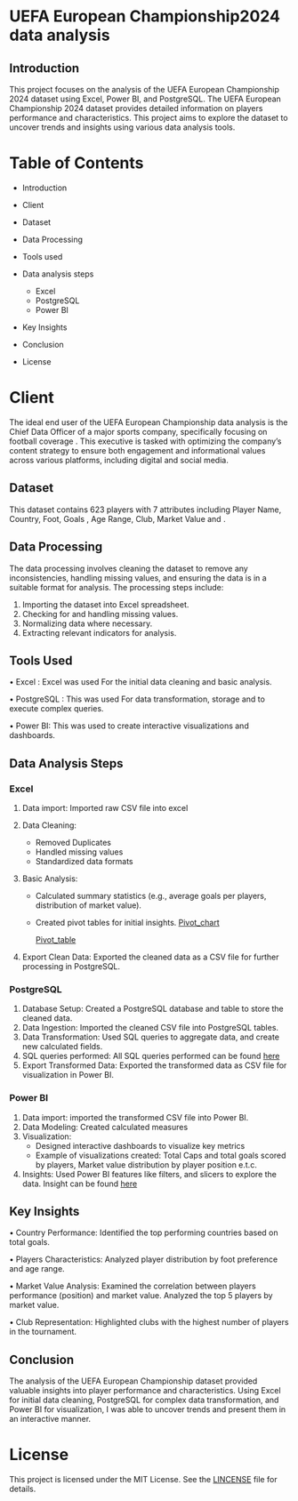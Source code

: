 # UEFA European Championship2024 data analysis 

## Introduction

This project focuses on the analysis of the UEFA European Championship 2024  dataset using Excel, Power BI, and PostgreSQL. The UEFA European Championship 2024  dataset provides detailed information on players performance and characteristics. This project aims to explore the dataset to uncover trends and insights using various data analysis tools.

# Table of Contents

-	Introduction

-	Client

-	Dataset
  
- Data Processing
  
-	Tools used

-	Data analysis steps
     - Excel
     - PostgreSQL
     - Power BI
     
-	Key Insights

-	Conclusion

-	License

# Client

The ideal end user of the UEFA European Championship data analysis is the Chief Data Officer of a major sports company, specifically focusing on football coverage . This executive is tasked with optimizing the company’s content strategy to ensure both engagement and informational values across various platforms, including digital and social media.

## Dataset
This dataset contains 623 players with 7 attributes including 
Player Name, Country, Foot, Goals , Age Range, Club, Market Value and .

## Data Processing

The data processing involves cleaning the dataset to remove any inconsistencies, handling missing values, and ensuring the data is in a suitable format for analysis. The processing steps include:

1. Importing the dataset into Excel spreadsheet.
2. Checking for and handling missing values.
3. Normalizing data where necessary.
4. Extracting relevant indicators for analysis.

 ## Tools Used
 
•	Excel : Excel was used For the initial data cleaning and basic analysis.

•	PostgreSQL : This was used For data transformation, storage and to execute complex queries.

•	Power BI: This was used to create interactive visualizations and dashboards.

## Data Analysis Steps

### Excel	

1. Data import: Imported raw CSV file into excel  
2. Data Cleaning:
    - Removed Duplicates
    - Handled missing values
    - Standardized data formats
   
3. Basic Analysis:
      -	Calculated summary statistics (e.g., average goals per players, distribution of market value).
      -	Created pivot tables for initial insights. [Pivot_chart](https://github.com/Ememjay/READ.ME/blob/main/excel_pivot%20chart.PNG) 

       	 [Pivot_table](https://github.com/Ememjay/READ.ME/blob/main/excel_pivot_table.PNG)
   
4. Export Clean Data: Exported the cleaned data as a CSV file for further processing in PostgreSQL.
   
### PostgreSQL

1. Database Setup: Created a PostgreSQL database and table to store the cleaned data.
2. Data Ingestion: Imported the cleaned CSV file into PostgreSQL tables.
3. Data Transformation: Used SQL queries to aggregate data, and create new calculated fields.
4. SQL queries performed: All SQL queries performed can be found [here](https://github.com/Ememjay/READ.ME/blob/main/SQL_Script)
5. Export Transformed Data: Exported the transformed data as CSV file for visualization in Power BI.
   
### Power BI

1. Data import: imported the transformed CSV file into Power BI.
2. Data Modeling: Created calculated measures
3. Visualization:
    - Designed interactive dashboards to visualize key metrics
    - Example of visualizations created: Total Caps and  total goals scored by players, Market value distribution by player position e.t.c.
4. Insights: Used Power BI features like filters, and slicers to explore the data. Insight can be found [here](https://github.com/Ememjay/READ.ME/blob/main/Power%20BI%20Dashboard)
   
## Key Insights

•	Country Performance: Identified the top performing countries based on total goals.

•	Players Characteristics: Analyzed player distribution by foot preference and age range. 

•	Market Value Analysis: Examined the correlation between players performance (position) and market value. Analyzed the top 5 players by market value.

•	Club Representation: Highlighted clubs with the highest number of players in the tournament.

##  Conclusion

The analysis of the UEFA European Championship  dataset provided valuable insights into player performance and characteristics. Using Excel for initial data cleaning, PostgreSQL for complex data transformation, and Power BI for visualization, I was able to uncover trends and present them in an interactive manner.

# License

This project is licensed under the MIT License. See the [LINCENSE](https://github.com/Ememjay/READ.ME/blob/main/LICENSE) file for details. 


